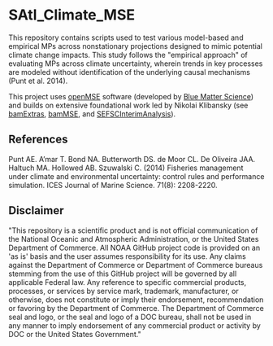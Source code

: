 # SAtl_Climate_MSE

This repository contains scripts used to test various model-based and empirical MPs across nonstationary projections designed to mimic potential climate change impacts. This study follows the "empirical approach" of evaluating MPs across climate uncertainty, wherein trends in key processes are modeled without identification of the underlying causal mechanisms (Punt et al. 2014). 

This project uses [openMSE](https://openmse.com/) software (developed by [Blue Matter Science](https://www.bluematterscience.com/)) and builds on extensive foundational work led by Nikolai Klibansky (see [bamExtras](https://github.com/nikolaifish/bamExtras), [bamMSE](https://github.com/nikolaifish/bamMSE), and [SEFSCInterimAnalysis](https://github.com/nikolaifish/SEFSCInterimAnalysis)).


## References
Punt AE. A’mar T. Bond NA. Butterworth DS. de Moor CL. De Oliveira JAA. Haltuch MA. Hollowed AB. Szuwalski C. (2014) Fisheries management under climate and environmental uncertainty: control rules and performance simulation. ICES Journal of Marine Science. 71(8): 2208-2220. 


## Disclaimer
"This repository is a scientific product and is not official communication of the National Oceanic and Atmospheric Administration, or the United States Department of Commerce. All NOAA GitHub project code is provided on an 'as is' basis and the user assumes responsibility for its use. Any claims against the Department of Commerce or Department of Commerce bureaus stemming from the use of this GitHub project will be governed by all applicable Federal law. Any reference to specific commercial products, processes, or services by service mark, trademark, manufacturer, or otherwise, does not constitute or imply their endorsement, recommendation or favoring by the Department of Commerce. The Department of Commerce seal and logo, or the seal and logo of a DOC bureau, shall not be used in any manner to imply endorsement of any commercial product or activity by DOC or the United States Government."
